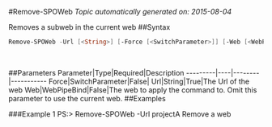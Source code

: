 #Remove-SPOWeb
*Topic automatically generated on: 2015-08-04*

Removes a subweb in the current web
##Syntax
```powershell
Remove-SPOWeb -Url [<String>] [-Force [<SwitchParameter>]] [-Web [<WebPipeBind>]]
```
&nbsp;

##Parameters
Parameter|Type|Required|Description
---------|----|--------|-----------
Force|SwitchParameter|False|
Url|String|True|The Url of the web
Web|WebPipeBind|False|The web to apply the command to. Omit this parameter to use the current web.
##Examples

###Example 1
    PS:> Remove-SPOWeb -Url projectA
Remove a web
